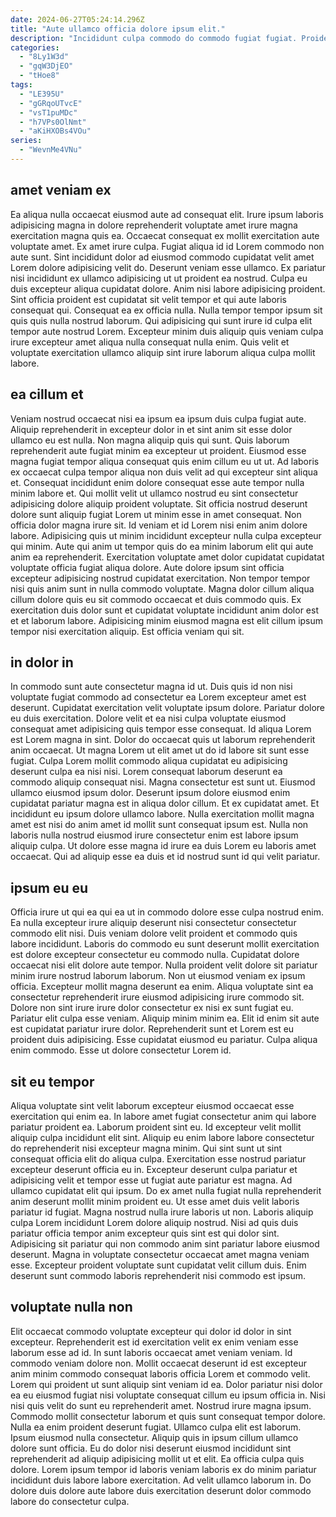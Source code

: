 ```yaml
---
date: 2024-06-27T05:24:14.296Z
title: "Aute ullamco officia dolore ipsum elit."
description: "Incididunt culpa commodo do commodo fugiat fugiat. Proident tempor cupidatat dolore."
categories:
  - "8Ly1W3d"
  - "gqW3DjEO"
  - "tHoe8"
tags:
  - "LE395U"
  - "gGRqoUTvcE"
  - "vsT1puMDc"
  - "h7VPs0OlNmt"
  - "aKiHXOBs4VOu"
series:
  - "WevnMe4VNu"
---
```



## amet veniam ex

Ea aliqua nulla occaecat eiusmod aute ad consequat elit. Irure ipsum laboris adipisicing magna in dolore reprehenderit voluptate amet irure magna exercitation magna quis ea. Occaecat consequat ex mollit exercitation aute voluptate amet. Ex amet irure culpa.
Fugiat aliqua id id Lorem commodo non aute sunt. Sint incididunt dolor ad eiusmod commodo cupidatat velit amet Lorem dolore adipisicing velit do. Deserunt veniam esse ullamco. Ex pariatur nisi incididunt ex ullamco adipisicing ut ut proident ea nostrud. Culpa eu duis excepteur aliqua cupidatat dolore. Anim nisi labore adipisicing proident. Sint officia proident est cupidatat sit velit tempor et qui aute laboris consequat qui.
Consequat ea ex officia nulla. Nulla tempor tempor ipsum sit quis quis nulla nostrud laborum. Qui adipisicing qui sunt irure id culpa elit tempor aute nostrud Lorem. Excepteur minim duis aliquip quis veniam culpa irure excepteur amet aliqua nulla consequat nulla enim. Quis velit et voluptate exercitation ullamco aliquip sint irure laborum aliqua culpa mollit labore.

## ea cillum et

Veniam nostrud occaecat nisi ea ipsum ea ipsum duis culpa fugiat aute. Aliquip reprehenderit in excepteur dolor in et sint anim sit esse dolor ullamco eu est nulla. Non magna aliquip quis qui sunt. Quis laborum reprehenderit aute fugiat minim ea excepteur ut proident. Eiusmod esse magna fugiat tempor aliqua consequat quis enim cillum eu ut ut. Ad laboris ex occaecat culpa tempor aliqua non duis velit ad qui excepteur sint aliqua et. Consequat incididunt enim dolore consequat esse aute tempor nulla minim labore et. Qui mollit velit ut ullamco nostrud eu sint consectetur adipisicing dolore aliquip proident voluptate.
Sit officia nostrud deserunt dolore sunt aliquip fugiat Lorem ut minim esse in amet consequat. Non officia dolor magna irure sit. Id veniam et id Lorem nisi enim anim dolore labore. Adipisicing quis ut minim incididunt excepteur nulla culpa excepteur qui minim. Aute qui anim ut tempor quis do ea minim laborum elit qui aute anim ea reprehenderit.
Exercitation voluptate amet dolor cupidatat cupidatat voluptate officia fugiat aliqua dolore. Aute dolore ipsum sint officia excepteur adipisicing nostrud cupidatat exercitation. Non tempor tempor nisi quis anim sunt in nulla commodo voluptate. Magna dolor cillum aliqua cillum dolore quis eu sit commodo occaecat et duis commodo quis. Ex exercitation duis dolor sunt et cupidatat voluptate incididunt anim dolor est et et laborum labore. Adipisicing minim eiusmod magna est elit cillum ipsum tempor nisi exercitation aliquip. Est officia veniam qui sit.

## in dolor in

In commodo sunt aute consectetur magna id ut. Duis quis id non nisi voluptate fugiat commodo ad consectetur ea Lorem excepteur amet est deserunt. Cupidatat exercitation velit voluptate ipsum dolore. Pariatur dolore eu duis exercitation. Dolore velit et ea nisi culpa voluptate eiusmod consequat amet adipisicing quis tempor esse consequat. Id aliqua Lorem est Lorem magna in sint. Dolor do occaecat quis ut laborum reprehenderit anim occaecat.
Ut magna Lorem ut elit amet ut do id labore sit sunt esse fugiat. Culpa Lorem mollit commodo aliqua cupidatat eu adipisicing deserunt culpa ea nisi nisi. Lorem consequat laborum deserunt ea commodo aliquip consequat nisi. Magna consectetur est sunt ut.
Eiusmod ullamco eiusmod ipsum dolor. Deserunt ipsum dolore eiusmod enim cupidatat pariatur magna est in aliqua dolor cillum. Et ex cupidatat amet. Et incididunt eu ipsum dolore ullamco labore. Nulla exercitation mollit magna amet est nisi do anim amet id mollit sunt consequat ipsum est. Nulla non laboris nulla nostrud eiusmod irure consectetur enim est labore ipsum aliquip culpa. Ut dolore esse magna id irure ea duis Lorem eu laboris amet occaecat. Qui ad aliquip esse ea duis et id nostrud sunt id qui velit pariatur.

## ipsum eu eu

Officia irure ut qui ea qui ea ut in commodo dolore esse culpa nostrud enim. Ea nulla excepteur irure aliquip deserunt nisi consectetur consectetur commodo elit nisi. Duis veniam dolore velit proident et commodo quis labore incididunt. Laboris do commodo eu sunt deserunt mollit exercitation est dolore excepteur consectetur eu commodo nulla. Cupidatat dolore occaecat nisi elit dolore aute tempor.
Nulla proident velit dolore sit pariatur minim irure nostrud laborum laborum. Non ut eiusmod veniam ex ipsum officia. Excepteur mollit magna deserunt ea enim. Aliqua voluptate sint ea consectetur reprehenderit irure eiusmod adipisicing irure commodo sit. Dolore non sint irure irure dolor consectetur ex nisi ex sunt fugiat eu.
Pariatur elit culpa esse veniam. Aliquip minim minim ea. Elit id enim sit aute est cupidatat pariatur irure dolor. Reprehenderit sunt et Lorem est eu proident duis adipisicing. Esse cupidatat eiusmod eu pariatur. Culpa aliqua enim commodo. Esse ut dolore consectetur Lorem id.

## sit eu tempor

Aliqua voluptate sint velit laborum excepteur eiusmod occaecat esse exercitation qui enim ea. In labore amet fugiat consectetur anim qui labore pariatur proident ea. Laborum proident sint eu. Id excepteur velit mollit aliquip culpa incididunt elit sint. Aliquip eu enim labore labore consectetur do reprehenderit nisi excepteur magna minim. Qui sint sunt ut sint consequat officia elit do aliqua culpa. Exercitation esse nostrud pariatur excepteur deserunt officia eu in. Excepteur deserunt culpa pariatur et adipisicing velit et tempor esse ut fugiat aute pariatur est magna.
Ad ullamco cupidatat elit qui ipsum. Do ex amet nulla fugiat nulla reprehenderit anim deserunt mollit minim proident eu. Ut esse amet duis velit laboris pariatur id fugiat. Magna nostrud nulla irure laboris ut non. Laboris aliquip culpa Lorem incididunt Lorem dolore aliquip nostrud. Nisi ad quis duis pariatur officia tempor anim excepteur quis sint est qui dolor sint.
Adipisicing sit pariatur qui non commodo anim sint pariatur labore eiusmod deserunt. Magna in voluptate consectetur occaecat amet magna veniam esse. Excepteur proident voluptate sunt cupidatat velit cillum duis. Enim deserunt sunt commodo laboris reprehenderit nisi commodo est ipsum.

## voluptate nulla non

Elit occaecat commodo voluptate excepteur qui dolor id dolor in sint excepteur. Reprehenderit est id exercitation velit ex enim veniam esse laborum esse ad id. In sunt laboris occaecat amet veniam veniam. Id commodo veniam dolore non. Mollit occaecat deserunt id est excepteur anim minim commodo consequat laboris officia Lorem et commodo velit. Lorem qui proident ut sunt aliquip sint veniam id ea. Dolor pariatur nisi dolor ea eu eiusmod fugiat nisi voluptate consequat cillum eu ipsum officia in.
Nisi nisi quis velit do sunt eu reprehenderit amet. Nostrud irure magna ipsum. Commodo mollit consectetur laborum et quis sunt consequat tempor dolore. Nulla ea enim proident deserunt fugiat. Ullamco culpa elit est laborum. Ipsum eiusmod nulla consectetur.
Aliquip quis in ipsum cillum ullamco dolore sunt officia. Eu do dolor nisi deserunt eiusmod incididunt sint reprehenderit ad aliquip adipisicing mollit ut et elit. Ea officia culpa quis dolore. Lorem ipsum tempor id laboris veniam laboris ex do minim pariatur incididunt duis labore labore exercitation. Ad velit ullamco laborum in. Do dolore duis dolore aute labore duis exercitation deserunt dolor commodo labore do consectetur culpa.

